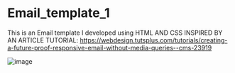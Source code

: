 # Email_template_1
This is an Email template I developed using HTML AND CSS INSPIRED BY AN ARTICLE TUTORIAL: https://webdesign.tutsplus.com/tutorials/creating-a-future-proof-responsive-email-without-media-queries--cms-23919


![image](https://user-images.githubusercontent.com/103656552/167486831-4e9c50c7-3452-4db2-88f6-21fd3ed31d7f.png)
